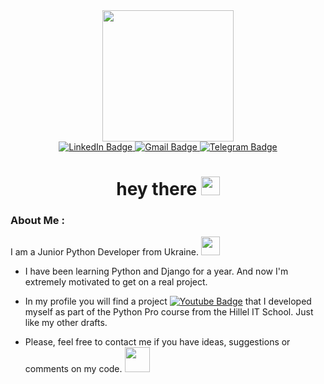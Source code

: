 <div id="header" align="center">
  <img src="https://media.giphy.com/media/TLnWsIBRegQyWxG4Dw/giphy.gif" width="210"/>
</div>

<div id="badges" align="center">
  <a href="https://www.linkedin.com/in/anna-pichuhina/">
    <img src="https://img.shields.io/badge/LinkedIn-grey?style=for-the-badge&logo=linkedin&logoColor=white" alt="LinkedIn Badge"/>
  </a>
  <a href="ann.pichuhina@gmail.com">
    <img src="https://img.shields.io/badge/Gmail-yellow?style=for-the-badge&logo=gmail&logoColor=white" alt="Gmail Badge"/>
  </a>
  <a href="https://t.me/unpichugina">
    <img src="https://img.shields.io/badge/Telegram-grey?style=for-the-badge&logo=telegram&logoColor=white" alt="Telegram Badge"/>
  </a>
  <br>
  <img src="https://komarev.com/ghpvc/?username=unpichugina&style=flat-square&color=critical" alt=""/>
  <h1>
    hey there
    <img src="https://media.giphy.com/media/hvRJCLFzcasrR4ia7z/giphy.gif" width="30px"/>
  </h1>
</div>
<!-- 
<div align="center">
  <img src="https://media.giphy.com/media/k0ijJhqrUP4T2EvmJ1/giphy.gif" width="600" height="300"/>
</div> -->

### About Me :

I am a Junior Python Developer from Ukraine. <img src="https://media.giphy.com/media/mICujTpmbE1rtefgSJ/giphy.gif" width="30"> 

- I have been learning Python and Django for a year. And now I'm extremely motivated to get on a real project.

-  In my profile you will find a project <a href="https://github.com/unpichugina/food-delivery-app">
    <img src="https://img.shields.io/badge/Food Delivery App-yellow?style=flat" alt="Youtube Badge"/></a> that I developed myself as part of the Python Pro сourse from the Hillel IT School. Just like my other drafts.
    
- Please, feel free to contact me if you have ideas, suggestions or comments on my code. <img src="https://media.giphy.com/media/jVTkFo55fUIRUJsw3z/giphy.gif" width="40"> 
